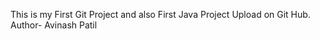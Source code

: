 This is my First Git Project and also First Java Project Upload on Git Hub.
<br>
Author- Avinash Patil